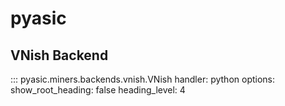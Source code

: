 # pyasic
## VNish Backend

::: pyasic.miners.backends.vnish.VNish
    handler: python
    options:
        show_root_heading: false
        heading_level: 4
